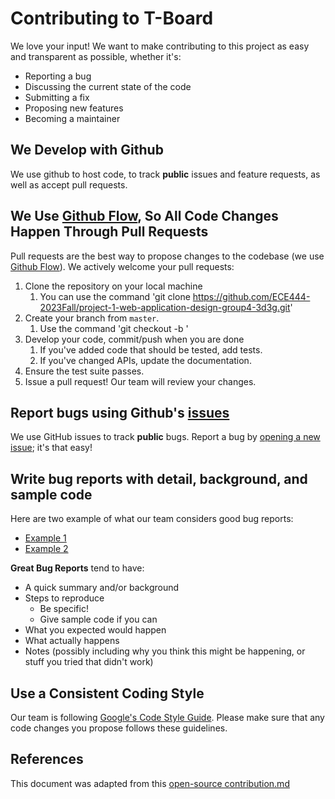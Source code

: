# Contributing to T-Board
We love your input! We want to make contributing to this project as easy and transparent as possible, whether it's:

- Reporting a bug
- Discussing the current state of the code
- Submitting a fix
- Proposing new features
- Becoming a maintainer

## We Develop with Github
We use github to host code, to track **public** issues and feature requests, as well as accept pull requests.

## We Use [Github Flow](https://guides.github.com/introduction/flow/index.html), So All Code Changes Happen Through Pull Requests
Pull requests are the best way to propose changes to the codebase (we use [Github Flow](https://guides.github.com/introduction/flow/index.html)). We actively welcome your pull requests:

1. Clone the repository on your local machine 
   1. You can use the command 'git clone https://github.com/ECE444-2023Fall/project-1-web-application-design-group4-3d3g.git' 
2. Create your branch from `master`.
   1. Use the command 'git checkout -b <feauture name>'
3. Develop your code, commit/push when you are done
   1. If you've added code that should be tested, add tests.
   2. If you've changed APIs, update the documentation.
4. Ensure the test suite passes.
5. Issue a pull request! Our team will review your changes. 

## Report bugs using Github's [issues](https://github.com/briandk/transcriptase-atom/issues)
We use GitHub issues to track **public** bugs. Report a bug by [opening a new issue](); it's that easy!

## Write bug reports with detail, background, and sample code
Here are two example of what our team considers good bug reports:

- [Example 1](http://stackoverflow.com/q/12488905/180626)
- [Example 2](http://www.openradar.me/11905408)

**Great Bug Reports** tend to have:

- A quick summary and/or background
- Steps to reproduce
  - Be specific!
  - Give sample code if you can
- What you expected would happen
- What actually happens
- Notes (possibly including why you think this might be happening, or stuff you tried that didn't work)

## Use a Consistent Coding Style
Our team is following [Google's Code Style Guide](https://google.github.io/styleguide/). Please make sure that any code changes you propose follows these guidelines. 

## References
This document was adapted from this [open-source contribution.md](https://gist.github.com/briandk/3d2e8b3ec8daf5a27a62)